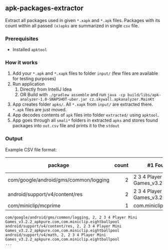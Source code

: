 ## apk-packages-extractor

Extract all packages used in given `*.xapk` and `*.apk` files. Packages with its count within
all passed `(x)apks` are summarized in single `csv` file.

### Prerequisites

- Installed `apktool`

### How it works

1. Add your `*.apk` and `*.xapk` files to folder `input/` (few files are available for testing purposes)
2. Run application
    1. Directly from IntelliJ Idea
    2. OR Build with `./gradlew assemble` and run `java -cp build/libs/apk-analyzer-1.0-SNAPSHOT-uber.jar cz.skywall.apkanalyzer.MainKt`
3. App creates folder `apks/`. All `*.xapk` from `input/` are extracted there. `*.apk` files are just moved.
4. App decodes contents of `apk` files into folder `extracted/` using `apktool`.
5. App goes through all `smali*` folders in extracted `apks` and stores found packages
into `out.csv` file and prints it to the `stdout`

### Output

Example CSV file format:

| package | count| #1 Found in apk | #2 Found in apk | #3 ... |
| ------- | ---: | --------------- | --------------- | ------ |
|com/google/android/gms/common/logging| 2| 2 3 4 Player Mini Games_v3.2.2_apkpure.com|com.miniclip.eightballpool||
|android/support/v4/content/res| 2| 2 3 4 Player Mini Games_v3.2.2_apkpure.com|com.miniclip.eightballpool||
|com/miniclip/mcprime| 1| com.miniclip.eightballpool| ||

```csv
com/google/android/gms/common/logging, 2, 2 3 4 Player Mini Games_v3.2.2_apkpure.com,com.miniclip.eightballpool
android/support/v4/content/res, 2, 2 3 4 Player Mini Games_v3.2.2_apkpure.com,com.miniclip.eightballpool
android/support/v4/math, 2, 2 3 4 Player Mini Games_v3.2.2_apkpure.com,com.miniclip.eightballpool
...
```


